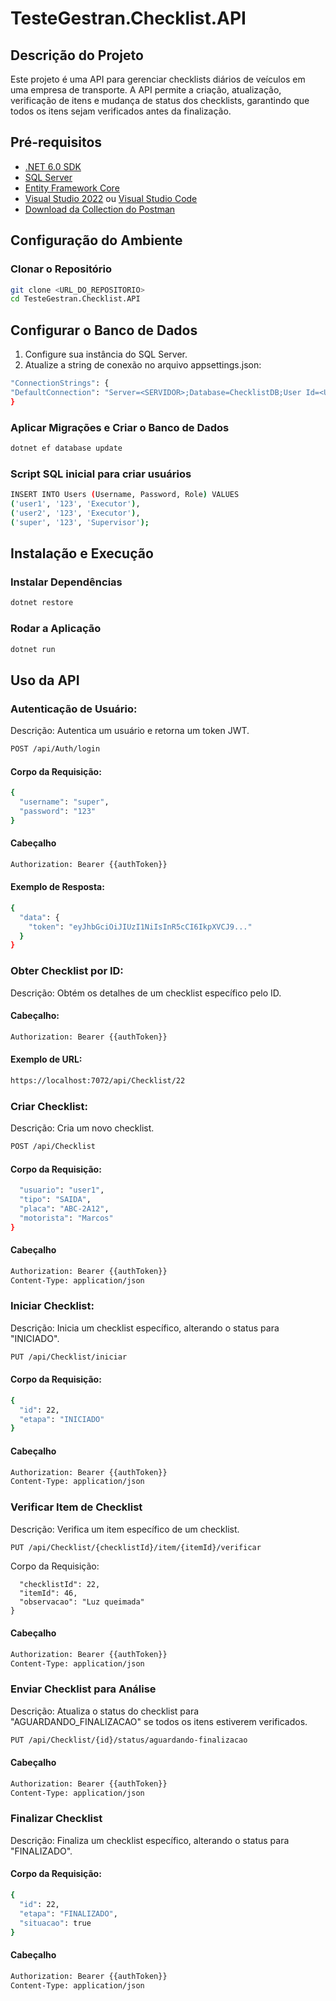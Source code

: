 # TesteGestran.Checklist.API

## Descrição do Projeto
Este projeto é uma API para gerenciar checklists diários de veículos em uma empresa de transporte. A API permite a criação, atualização, verificação de itens e mudança de status dos checklists, garantindo que todos os itens sejam verificados antes da finalização.

## Pré-requisitos
- [.NET 6.0 SDK](https://dotnet.microsoft.com/download/dotnet/6.0)
- [SQL Server](https://www.microsoft.com/en-us/sql-server/sql-server-downloads)
- [Entity Framework Core](https://docs.microsoft.com/en-us/ef/core/)
- [Visual Studio 2022](https://visualstudio.microsoft.com/vs/) ou [Visual Studio Code](https://code.visualstudio.com/)
- [Download da Collection do Postman](https://we.tl/t-JVg2Yae5vH)

## Configuração do Ambiente

### Clonar o Repositório
```bash
git clone <URL_DO_REPOSITORIO>
cd TesteGestran.Checklist.API
```



## Configurar o Banco de Dados
  1. Configure sua instância do SQL Server.
  2. Atualize a string de conexão no arquivo appsettings.json:
  ```bash
  "ConnectionStrings": {
  "DefaultConnection": "Server=<SERVIDOR>;Database=ChecklistDB;User Id=<USUARIO>;Password=<SENHA>;"
  }
  ```

### Aplicar Migrações e Criar o Banco de Dados

```bash
dotnet ef database update
```

### Script SQL inicial para criar usuários
```bash
INSERT INTO Users (Username, Password, Role) VALUES 
('user1', '123', 'Executor'),
('user2', '123', 'Executor'),
('super', '123', 'Supervisor');
```

## Instalação e Execução
### Instalar Dependências

```bash
dotnet restore
```
### Rodar a Aplicação

```bash
dotnet run
```

## Uso da API

### Autenticação de Usuário:
Descrição: Autentica um usuário e retorna um token JWT.
```bash
POST /api/Auth/login
```

#### Corpo da Requisição:

```bash
{
  "username": "super",
  "password": "123"
}
```

#### Cabeçalho
```bash
Authorization: Bearer {{authToken}}
```
#### Exemplo de Resposta:

```bash
{
  "data": {
    "token": "eyJhbGciOiJIUzI1NiIsInR5cCI6IkpXVCJ9..."
  }
}
```

### Obter Checklist por ID:
Descrição: Obtém os detalhes de um checklist específico pelo ID.

#### Cabeçalho:
```bash
Authorization: Bearer {{authToken}}
```

#### Exemplo de URL:
```bash
https://localhost:7072/api/Checklist/22
```

### Criar Checklist:
Descrição: Cria um novo checklist.

```bash
POST /api/Checklist
```
#### Corpo da Requisição:

```bash {
  "usuario": "user1",
  "tipo": "SAIDA",
  "placa": "ABC-2A12",
  "motorista": "Marcos"
}
```

#### Cabeçalho
```bash
Authorization: Bearer {{authToken}}
Content-Type: application/json
```

### Iniciar Checklist:
Descrição: Inicia um checklist específico, alterando o status para "INICIADO".

```bash
PUT /api/Checklist/iniciar
```
#### Corpo da Requisição:

```bash
{
  "id": 22,
  "etapa": "INICIADO"
}
```
#### Cabeçalho
```bash
Authorization: Bearer {{authToken}}
Content-Type: application/json
```
### Verificar Item de Checklist
Descrição: Verifica um item específico de um checklist.

```bash
PUT /api/Checklist/{checklistId}/item/{itemId}/verificar
```

Corpo da Requisição:

```bash{
  "checklistId": 22,
  "itemId": 46,
  "observacao": "Luz queimada"
}
```

#### Cabeçalho
```bash
Authorization: Bearer {{authToken}}
Content-Type: application/json
```

### Enviar Checklist para Análise
Descrição: Atualiza o status do checklist para "AGUARDANDO_FINALIZACAO" se todos os itens estiverem verificados.

```bash
PUT /api/Checklist/{id}/status/aguardando-finalizacao
```
#### Cabeçalho
```bash
Authorization: Bearer {{authToken}}
Content-Type: application/json
```

### Finalizar Checklist
Descrição: Finaliza um checklist específico, alterando o status para "FINALIZADO".

#### Corpo da Requisição:

```bash
{
  "id": 22,
  "etapa": "FINALIZADO",
  "situacao": true
}
```
#### Cabeçalho
```bash
Authorization: Bearer {{authToken}}
Content-Type: application/json
```


















